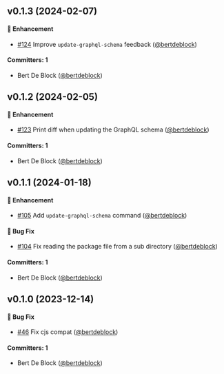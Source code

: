 



## v0.1.3 (2024-02-07)

#### :rocket: Enhancement
* [#124](https://github.com/Bagaar/build-helpers/pull/124) Improve `update-graphql-schema` feedback ([@bertdeblock](https://github.com/bertdeblock))

#### Committers: 1
- Bert De Block ([@bertdeblock](https://github.com/bertdeblock))

## v0.1.2 (2024-02-05)

#### :rocket: Enhancement
* [#123](https://github.com/Bagaar/build-helpers/pull/123) Print diff when updating the GraphQL schema ([@bertdeblock](https://github.com/bertdeblock))

#### Committers: 1
- Bert De Block ([@bertdeblock](https://github.com/bertdeblock))

## v0.1.1 (2024-01-18)

#### :rocket: Enhancement
* [#105](https://github.com/Bagaar/build-helpers/pull/105) Add `update-graphql-schema` command ([@bertdeblock](https://github.com/bertdeblock))

#### :bug: Bug Fix
* [#104](https://github.com/Bagaar/build-helpers/pull/104) Fix reading the package file from a sub directory ([@bertdeblock](https://github.com/bertdeblock))

#### Committers: 1
- Bert De Block ([@bertdeblock](https://github.com/bertdeblock))

## v0.1.0 (2023-12-14)

#### :bug: Bug Fix
* [#46](https://github.com/Bagaar/build-helpers/pull/46) Fix cjs compat ([@bertdeblock](https://github.com/bertdeblock))

#### Committers: 1
- Bert De Block ([@bertdeblock](https://github.com/bertdeblock))

